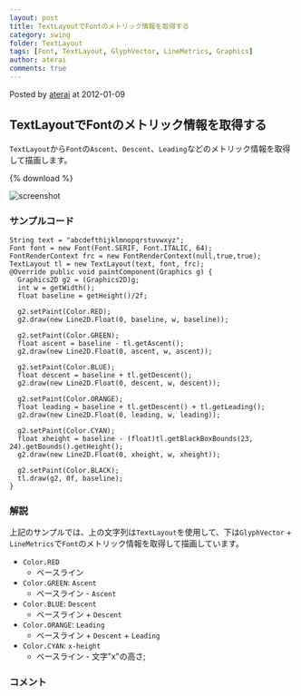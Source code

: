 ```yaml
---
layout: post
title: TextLayoutでFontのメトリック情報を取得する
category: swing
folder: TextLayout
tags: [Font, TextLayout, GlyphVector, LineMetrics, Graphics]
author: aterai
comments: true
---
```


Posted by [aterai](http://terai.xrea.jp/aterai.html) at 2012-01-09

## TextLayoutでFontのメトリック情報を取得する
`TextLayout`から`Font`の`Ascent`、`Descent`、`Leading`などのメトリック情報を取得して描画します。

{% download %}

![screenshot](https://lh4.googleusercontent.com/--iErOVV0RYk/TwpnJGdl4OI/AAAAAAAABHs/pHLpQWbpTWg/s800/TextLayout.png)

### サンプルコード
<pre class="prettyprint"><code>String text = "abcdefthijklmnopqrstuvwxyz";
Font font = new Font(Font.SERIF, Font.ITALIC, 64);
FontRenderContext frc = new FontRenderContext(null,true,true);
TextLayout tl = new TextLayout(text, font, frc);
@Override public void paintComponent(Graphics g) {
  Graphics2D g2 = (Graphics2D)g;
  int w = getWidth();
  float baseline = getHeight()/2f;

  g2.setPaint(Color.RED);
  g2.draw(new Line2D.Float(0, baseline, w, baseline));

  g2.setPaint(Color.GREEN);
  float ascent = baseline - tl.getAscent();
  g2.draw(new Line2D.Float(0, ascent, w, ascent));

  g2.setPaint(Color.BLUE);
  float descent = baseline + tl.getDescent();
  g2.draw(new Line2D.Float(0, descent, w, descent));

  g2.setPaint(Color.ORANGE);
  float leading = baseline + tl.getDescent() + tl.getLeading();
  g2.draw(new Line2D.Float(0, leading, w, leading));

  g2.setPaint(Color.CYAN);
  float xheight = baseline - (float)tl.getBlackBoxBounds(23, 24).getBounds().getHeight();
  g2.draw(new Line2D.Float(0, xheight, w, xheight));

  g2.setPaint(Color.BLACK);
  tl.draw(g2, 0f, baseline);
}
</code></pre>

### 解説
上記のサンプルでは、上の文字列は`TextLayout`を使用して、下は`GlyphVector` + `LineMetrics`で`Font`のメトリック情報を取得して描画しています。

- `Color.RED`
    - ベースライン
- `Color.GREEN`: `Ascent`
    - ベースライン - `Ascent`
- `Color.BLUE`: `Descent`
    - ベースライン + `Descent`
- `Color.ORANGE`: `Leading`
    - ベースライン + `Descent` + `Leading`
- `Color.CYAN`: `x-height`
    - ベースライン - 文字"x"の高さ;

<!-- dummy comment line for breaking list -->

### コメント
